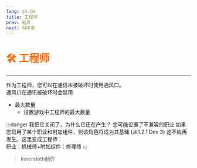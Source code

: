 ```yaml
---
lang: zh-CN
title: 工程师
prev: 船员
next: 科学家
---
```


# <font color="#FF6A00">🛠️ <b>工程师</b></font> <Badge text="Vanilla" type="tip" vertical="middle"/>

***

作为工程师，您可以在通信未被破坏时使用通风口。<br>通风口在通讯被破坏时会禁用

- 最大数量
  - 设置游戏中工程师的最大数量

:::danger 我把它关闭了，为什么它还在产生？
您可能设置了不兼容的职业 如果您启用了某个职业和附加组件，则该角色将成为其基础 (从1.2.1 Dev 3) 这不应再发生。这里变成工程师：<br>
职业：机械师+附加组件：修理师
:::

> Innersloth制作
